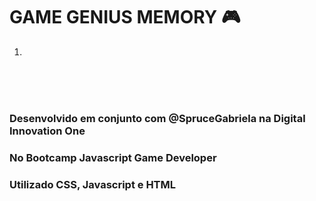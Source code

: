 # GAME GENIUS MEMORY :video_game:

1. 


</br>
</br>
</br> 

### Desenvolvido em conjunto com @SpruceGabriela na Digital Innovation One
### No Bootcamp Javascript Game Developer
### Utilizado CSS, Javascript e HTML